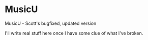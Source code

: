 # MusicU
MusicU - Scott's bugfixed, updated version

I'll write real stuff here once I have some clue of what I've broken. 
